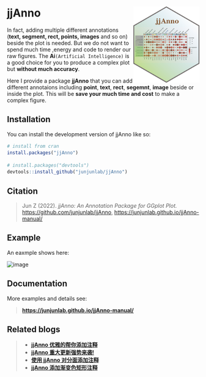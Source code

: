 
# jjAnno <img src="man/jjAnno-logo.png" align="right" height="200" />

<!-- badges: start -->

In fact, adding multiple different annotations (**text, segment, rect, points, images** and so on) beside the plot is needed. But we do not want to spend much time ,energy and code to render our raw figures. The **Ai**`(Artificial Intelligence)` is a good choice for you to produce a complex plot but **without much accuracy**.

Here I provide a package **jjAnno** that you can add different annotaions including **point**, **text**, **rect**, **segemnt**, **image** beside or inside the plot. This will be **save your much time and cost** to make a complex figure.

<!-- badges: end -->

## Installation

You can install the development version of jjAnno like so:

``` r
# install from cran
install.packages("jjAnno")

# install.packages("devtools")
devtools::install_github("junjunlab/jjAnno")
```

## Citation

> Jun Z (2022). *jjAnno: An Annotation Package for GGplot Plot.*  https://github.com/junjunlab/jjAnno, https://junjunlab.github.io/jjAnno-manual/

## Example

An eaxmple shows here:

![image](https://user-images.githubusercontent.com/64965509/179390758-cb5d89cc-efdf-4bf1-9eae-e6a537f6f044.png)

## Documentation

More examples and details see:

> **https://junjunlab.github.io/jjAnno-manual/**

## Related blogs

> - [**jjAnno 优雅的帮你添加注释**](https://mp.weixin.qq.com/s?__biz=MzkyMTI1MTYxNA==&mid=2247502697&idx=1&sn=5e1b60508a093e2b36b13da75e682b03&chksm=c184f118f6f3780e90611af0a2747da780b60589d9f353e81abb3f9004659efb85fb632ab87e&token=503374955&lang=zh_CN#rd)
> - [**jjAnno 重大更新强势来袭!**](https://mp.weixin.qq.com/s?__biz=MzkyMTI1MTYxNA==&mid=2247503045&idx=1&sn=e9470f7bec1649dbe79cb7f037ca7407&chksm=c184f6b4f6f37fa20c45f1dff42ccf6a4d042083dc443204e0988037c2a28ee95d2cadb74e12&token=503374955&lang=zh_CN#rd)
> - [**使用 jjAnno 对分面添加注释**](https://mp.weixin.qq.com/s?__biz=MzkyMTI1MTYxNA==&mid=2247503326&idx=1&sn=a31acee5be4c3a3dd63f6f0ce2763562&chksm=c184f7aff6f37eb99ea2563ca12c43f92cb743eaba647c50f413884d9082629d5f84d5745966&token=503374955&lang=zh_CN#rd)
> - [**jjAnno 添加渐变色矩形注释**](https://mp.weixin.qq.com/s?__biz=MzkyMTI1MTYxNA==&mid=2247503451&idx=1&sn=509b9d004db5a0c1c3b924988ff85046&chksm=c184f42af6f37d3cbff095e4de87657cd70f4b1b77cdbbba161eda946e0e5cc34c70c5b8ebc8&token=503374955&lang=zh_CN#rd)
